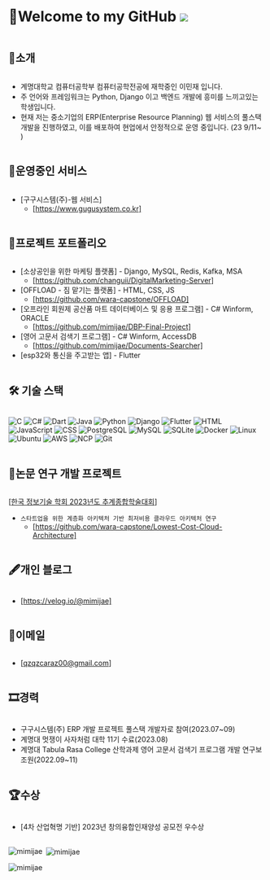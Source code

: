 # 👋Welcome to my GitHub ![](https://komarev.com/ghpvc/?username=mimijae&label=Profile%20views&color=af4bf1&style=flat) 

<h2 style="display: inline-block; vertical-align: middle;">📌소개</h2>

- 계명대학교 컴퓨터공학부 컴퓨터공학전공에 재학중인 이민재 입니다.
- 주 언어와 프레임워크는 Python, Django 이고 백엔드 개발에 흥미를 느끼고있는 학생입니다.
- 현재 저는 중소기업의 ERP(Enterprise Resource Planning) 웹 서비스의 풀스택 개발을 진행하였고, 이를 배포하여 현업에서 안정적으로 운영 중입니다. (23 9/11~ )

<h2 style="display: inline-block; vertical-align: middle;">🚀운영중인 서비스</h2>

- [구구시스템(주)-웹 서비스]
  - [https://www.gugusystem.co.kr]


<h2 style="display: inline-block; vertical-align: middle;">💼프로젝트 포트폴리오</h2>

- [소상공인을 위한 마케팅 플랫폼] - Django, MySQL, Redis, Kafka, MSA
  - [https://github.com/changuii/DigitalMarketing-Server]
- [OFFLOAD - 짐 맡기는 플랫폼] - HTML, CSS, JS
  - [https://github.com/wara-capstone/OFFLOAD]
- [오프라인 회원제 공산품 마트 데이터베이스 및 응용 프로그램] - C# Winform, ORACLE
  - [https://github.com/mimijae/DBP-Final-Project]
- [영어 고문서 검색기 프로그램] - C# Winform, AccessDB
  - [https://github.com/mimijae/Documents-Searcher]
- [esp32와 통신을 주고받는 앱] - Flutter


  
<h2 style="display: inline-block; vertical-align: middle;">🛠 기술 스택</h2>


![C](https://img.shields.io/badge/-C-00599C?style=for-the-badge&logo=c&logoColor=white)
![C#](https://img.shields.io/badge/-CSharp-239120?style=for-the-badge&logo=c-sharp&logoColor=white)
![Dart](https://img.shields.io/badge/-Dart-0175C2?style=for-the-badge&logo=dart&logoColor=white)
![Java](https://img.shields.io/badge/-Java-007396?style=for-the-badge&logo=java&logoColor=white)
![Python](https://img.shields.io/badge/-Python-3776AB?style=for-the-badge&logo=python&logoColor=white)
![Django](https://img.shields.io/badge/-Django-092E20?style=for-the-badge&logo=django&logoColor=white)
![Flutter](https://img.shields.io/badge/-Flutter-02569B?style=for-the-badge&logo=flutter&logoColor=white)
![HTML](https://img.shields.io/badge/-HTML-E34F26?style=for-the-badge&logo=html5&logoColor=white)
![JavaScript](https://img.shields.io/badge/-JavaScript-F7DF1E?style=for-the-badge&logo=javascript&logoColor=black)
![CSS](https://img.shields.io/badge/-CSS-1572B6?style=for-the-badge&logo=css3&logoColor=white)
![PostgreSQL](https://img.shields.io/badge/-PostgreSQL-336791?style=for-the-badge&logo=postgresql&logoColor=white)
![MySQL](https://img.shields.io/badge/-MySQL-4479A1?style=for-the-badge&logo=mysql&logoColor=white)
![SQLite](https://img.shields.io/badge/-SQLite-07405E?style=for-the-badge&logo=sqlite&logoColor=white)
![Docker](https://img.shields.io/badge/-Docker-2496ED?style=for-the-badge&logo=docker&logoColor=white)
![Linux](https://img.shields.io/badge/-Linux-FCC624?style=for-the-badge&logo=linux&logoColor=black)
![Ubuntu](https://img.shields.io/badge/-Ubuntu-E95420?style=for-the-badge&logo=ubuntu&logoColor=white)
![AWS](https://img.shields.io/badge/-AWS-232F3E?style=for-the-badge&logo=amazon-aws&logoColor=white)
![NCP](https://img.shields.io/badge/-NCP-03C75A?style=for-the-badge&logo=naver&logoColor=white)
![Git](https://img.shields.io/badge/-Git-F05032?style=for-the-badge&logo=git&logoColor=white)



<h2 style="display: inline-block; vertical-align: middle;">📜논문 연구 개발 프로젝트</h2>

[[한국 정보기술 학회 2023년도 추계종합학술대회](https://ki-it.or.kr/%EA%B3%B5%EC%A7%80%EC%82%AC%ED%95%AD/11910058)]
- `스타트업을 위한 계층화 아키텍처 기반 최저비용 클라우드 아키텍처 연구`
  - [https://github.com/wara-capstone/Lowest-Cost-Cloud-Architecture]
  
<h2 style="display: inline-block; vertical-align: middle;">🖋개인 블로그</h2>

- [https://velog.io/@mimijae]

<h2 style="display: inline-block; vertical-align: middle;">📧이메일</h2>

- [qzqzcaraz00@gmail.com]

<h2 style="display: inline-block; vertical-align: middle;">🎞경력</h2>

- 구구시스템(주) ERP 개발 프로젝트 풀스택 개발자로 참여(2023.07~09)
- 계명대 멋쟁이 사자처럼 대학 11기 수료(2023.08)  
- 계명대 Tabula Rasa College 산학과제 영어 고문서 검색기 프로그램 개발 연구보조원(2022.09~11)

<h2 style="display: inline-block; vertical-align: middle;">🏆수상</h2>

- [4차 산업혁명 기반] 2023년 창의융합인재양성 공모전 우수상

## 
<p><img align="left" src="https://github-readme-stats.vercel.app/api/top-langs?username=mimijae&show_icons=true&theme=radical&locale=en&layout=compact" alt="mimijae" /></p>

<p>&nbsp;<img align="center" src="https://github-readme-stats.vercel.app/api?username=mimijae&show_icons=true&theme=radical&locale=en" alt="mimijae" /></p>

<p><img align="center" src="https://github-readme-streak-stats.herokuapp.com/?user=mimijae&theme=dark" alt="mimijae" /></p>

